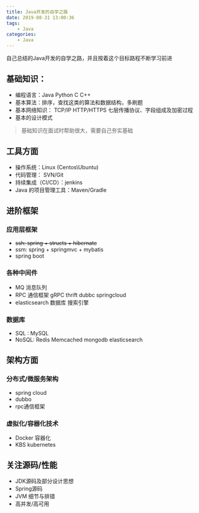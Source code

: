```yaml
---
title: Java开发的自学之路
date: 2019-08-31 13:00:36
tags:
    - Java
categories:
    - Java
---
```

 自己总结的Java开发的自学之路，并且按着这个目标路程不断学习前进
 <!--more-->

## 基础知识：

- 编程语言：Java Python C C++
- 基本算法：排序，查找这类的算法和数据结构，多刷题
- 基本网络知识： TCP/IP HTTP/HTTPS 七层传播协议、字段组成及加密过程
- 基本的设计模式

> 基础知识在面试时帮助很大，需要自己夯实基础


## 工具方面
- 操作系统：Linux (Centos\Ubuntu)
- 代码管理： SVN/Git
- 持续集成（CI/CD）：jenkins
- Java 的项目管理工具：Maven/Gradle

## 进阶框架

### 应用层框架

- ~~ssh: spring + structs + hibernate~~
- ssm: spring + springmvc + mybatis
- spring boot


### 各种中间件

- MQ 消息队列
- RPC 通信框架 gRPC thrift dubbc springcloud
- elasticsearch 数据库 搜索引擎


### 数据库

- SQL : MySQL
- NoSQL: Redis Memcached mongodb elasticsearch

## 架构方面

### 分布式/微服务架构

- spring cloud
- dubbo
- rpc通信框架

### 虚拟化/容器化技术

- Docker 容器化
- KBS kubernetes

## 关注源码/性能

- JDK源码及部分设计思想
- Spring源码
- JVM 细节与排错
- 高并发/高可用
